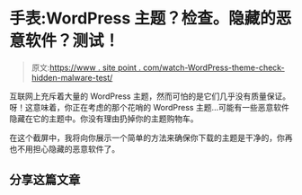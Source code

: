 # 手表:WordPress 主题？检查。隐藏的恶意软件？测试！

> 原文:[https://www . site point . com/watch-WordPress-theme-check-hidden-malware-test/](https://www.sitepoint.com/watch-wordpress-theme-check-hidden-malware-test/)

互联网上充斥着大量的 WordPress 主题，然而可怕的是它们几乎没有质量保证。呀！这意味着，你正在考虑的那个花哨的 WordPress 主题…可能有一些恶意软件隐藏在它的主题中。你没有理由扔掉你的主题购物车。

在这个截屏中，我将向你展示一个简单的方法来确保你下载的主题是干净的，你再也不用担心隐藏的恶意软件了。

## 分享这篇文章